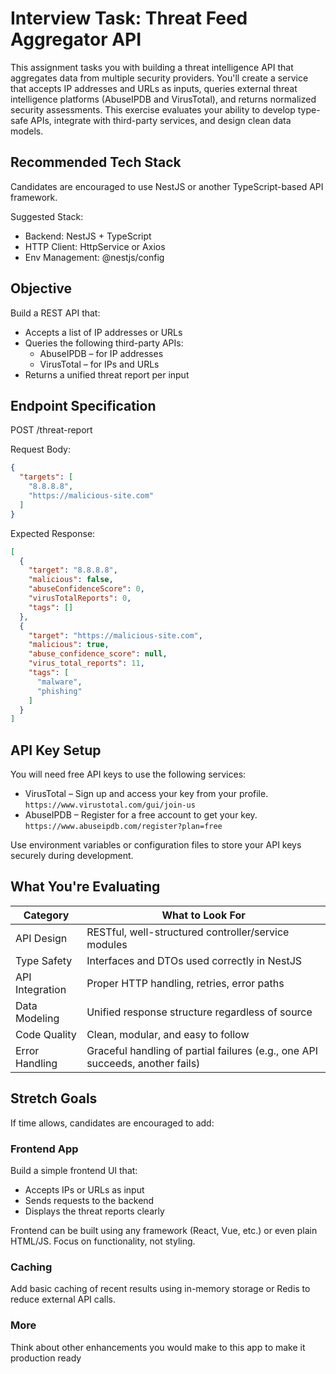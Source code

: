 # Interview Task: Threat Feed Aggregator API

This assignment tasks you with building a threat intelligence API that aggregates data from multiple security providers. You'll create a service that accepts IP addresses and URLs as inputs, queries external threat intelligence platforms (AbuseIPDB and VirusTotal), and returns normalized security assessments. This exercise evaluates your ability to develop type-safe APIs, integrate with third-party services, and design clean data models.

## Recommended Tech Stack
Candidates are encouraged to use NestJS or another TypeScript-based API framework.

Suggested Stack:
- Backend: NestJS + TypeScript
- HTTP Client: HttpService or Axios
- Env Management: @nestjs/config

## Objective
Build a REST API that:
- Accepts a list of IP addresses or URLs
- Queries the following third-party APIs:
  - AbuseIPDB – for IP addresses
  - VirusTotal – for IPs and URLs
- Returns a unified threat report per input

## Endpoint Specification
POST /threat-report

Request Body:
```json
{
  "targets": [
    "8.8.8.8",
    "https://malicious-site.com"
  ]
}
```

Expected Response:
```json
[
  {
    "target": "8.8.8.8",
    "malicious": false,
    "abuseConfidenceScore": 0,
    "virusTotalReports": 0,
    "tags": []
  },
  {
    "target": "https://malicious-site.com",
    "malicious": true,
    "abuse_confidence_score": null,
    "virus_total_reports": 11,
    "tags": [
      "malware",
      "phishing"
    ]
  }
]
```

## API Key Setup
You will need free API keys to use the following services:
- VirusTotal – Sign up and access your key from your profile. `https://www.virustotal.com/gui/join-us`
- AbuseIPDB – Register for a free account to get your key. `https://www.abuseipdb.com/register?plan=free`

Use environment variables or configuration files to store your API keys securely during development.

## What You're Evaluating

| Category | What to Look For |
|----------|------------------|
| API Design | RESTful, well-structured controller/service modules |
| Type Safety | Interfaces and DTOs used correctly in NestJS |
| API Integration | Proper HTTP handling, retries, error paths |
| Data Modeling | Unified response structure regardless of source |
| Code Quality | Clean, modular, and easy to follow |
| Error Handling | Graceful handling of partial failures (e.g., one API succeeds, another fails) |

## Stretch Goals
If time allows, candidates are encouraged to add:

### Frontend App
Build a simple frontend UI that:
- Accepts IPs or URLs as input
- Sends requests to the backend
- Displays the threat reports clearly

Frontend can be built using any framework (React, Vue, etc.) or even plain HTML/JS. Focus on functionality, not styling. 

### Caching
Add basic caching of recent results using in-memory storage or Redis to reduce external API calls.

### More
Think about other enhancements you would make to this app to make it production ready
